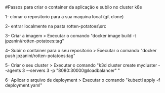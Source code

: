 #Passos para criar o container da aplicação e subilo no cluster k8s

1- clonar o repositorio para a sua maquina local (git clone)

2- entrar localmente na pasta rotten-potatoes\src

3- Criar a imagem > Executar o comando "docker image build -t jpzanini/rotten-potatoes:tag"

4- Subir o container para o seu repositorio > Executar o comando "docker push jpzanini/rotten-potatoes:tag"

5- Criar o seu cluster > Executar o comando "k3d cluster create mycluster --agents 3 --servers 3 -p "8080:30000@loadbalancer" "

6- Aplicar o arquivo de deployment > Executar o comando "kubectl apply -f deployment.yaml"

